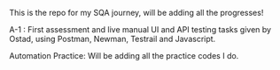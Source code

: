 This is the repo for my SQA journey, will be adding all the progresses!

A-1 : First assessment and live manual UI and API testing tasks given by Ostad, using Postman, Newman, Testrail and Javascript.

Automation Practice: Will be adding all the practice codes I do.
